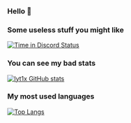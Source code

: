 ### Hello 👋

### Some useless stuff you might like

[![Time in Discord Status](https://github-readme-stats.vercel.app/api/pin/?username=lyt1x&repo=discord-time-in-status&theme=outrun)](https://github.com/lyt1x/discord-time-in-status)


### You can see my bad stats

[![lyt1x GitHub stats](https://github-readme-stats.vercel.app/api?username=lyt1x&show_icons=true&theme=outrun)](https://github.com/anuraghazra/github-readme-stats)

### My most used languages

[![Top Langs](https://github-readme-stats.vercel.app/api/top-langs/?username=lyt1x&theme=outrun)](https://github.com/lyt1x/discord-time-in-status)
